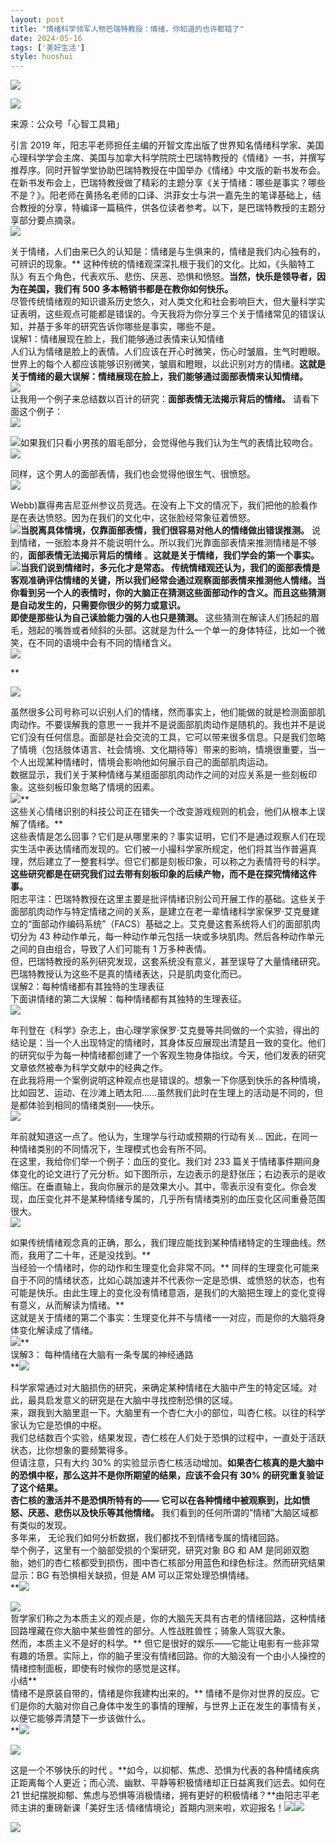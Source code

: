 ```yaml
---
layout: post
title: "情绪科学领军人物巴瑞特教授：情绪，你知道的也许都错了"
date: 2024-05-16
tags: ['美好生活']
style: huoshui
---
```


![](/assets/post_images/2024-05-16-17319183936310.6672936936113938.jpeg)



![](/assets/post_images/2024-05-16-17319183934750.648762068423252.jpeg)

来源：公众号「心智工具箱」

引言 2019
年，阳志平老师担任主编的开智文库出版了世界知名情绪科学家、美国心理科学学会主席、美国与加拿大科学院院士巴瑞特教授的《情绪》一书，并撰写推荐序。同时开智学堂协助巴瑞特教授在中国举办《情绪》中文版的新书发布会。在新书发布会上，巴瑞特教授做了精彩的主题分享《关于情绪：哪些是事实？哪些不是？》。阳老师在黄扬名老师的口译、洪菲女士与洪一嘉先生的笔译基础上，结合教授的分享，特编译一篇稿件，供各位读者参考。以下，是巴瑞特教授的主题分享部分要点摘录。  
![](/assets/post_images/2024-05-16-17319183935370.860353820901175.jpeg)

关于情绪，人们由来已久的认知是：情绪是与生俱来的，情绪是我们内心独有的，可辨识的现象。**
这种传统的情绪观深深扎根于我们的文化。比如，《头脑特工队》有五个角色，代表欢乐、悲伤、厌恶、恐惧和愤怒。**当然，快乐是领导者，因为在美国，我们有 500
多本畅销书都是在教你如何快乐。**  
尽管传统情绪观的知识谱系历史悠久，对人类文化和社会影响巨大，但大量科学实证表明，这些观点可能都是错误的。今天我将为你分享三个关于情绪常见的错误认知，并基于多年的研究告诉你哪些是事实，哪些不是。  
误解1：情绪展现在脸上，我们能够通过表情来认知情绪  
人们认为情绪是脸上的表情。人们应该在开心时微笑，伤心时皱眉，生气时瞪眼。世界上的每个人都应该能够识别微笑，皱眉和瞪眼，以此识别对方的情绪。**这就是关于情绪的最大误解：情绪展现在脸上，我们能够通过面部表情来认知情绪。  
![](/assets/post_images/2024-05-16-17319183935940.8383602960997663.jpeg)**  
让我用一个例子来总结数以百计的研究：**面部表情无法揭示背后的情绪。** 请看下面这个例子：  
![](/assets/post_images/2024-05-16-17319183935550.49468286154680685.png)

![](/assets/post_images/2024-05-16-17319183935930.29389775329498846.jpeg)如果我们只看小男孩的眉毛部分，会觉得他与我们认为生气的表情比较吻合。  
![](/assets/post_images/2024-05-16-17319183937600.9078646771438372.png)

同样，这个男人的面部表情，我们也会觉得他很生气、很愤怒。  
![](/assets/post_images/2024-05-16-17319183935530.2460595137777284.png)

Webb)赢得弗吉尼亚州参议员竞选。在没有上下文的情况下，我们把他的脸看作是在表达愤怒。因为在我们的文化中，这张脸经常象征着愤怒。  
![](/assets/post_images/2024-05-16-17319183936680.6502908292246592.jpeg)**当脱离具体情境，仅靠面部表情，我们很容易对他人的情绪做出错误推测。**
说到情绪，一张脸本身并不能说明什么。所以我们光靠面部表情来推测情绪是不够的，**面部表情无法揭示背后的情绪**
。**这就是关于情绪，我们学会的第一个事实。  
**![](/assets/post_images/2024-05-16-17319183935310.029416115333945614.jpeg)**当我们说到情绪时，多元化才是常态。**
传统情绪观还认为，我们的面部表情是客观准确评估情绪的关键，所以我们经常会通过观察面部表情来推测他人情绪。当你看到另一个人的表情时，你的大脑正在猜测这些面部动作的含义。而且这些猜测是自动发生的，只需要你很少的努力或意识。**  
即使是那些认为自己读脸能力强的人也只是猜测。**
这些猜测在解读人们扬起的眉毛，翘起的嘴唇或者倾斜的头部。这就是为什么一个单一的身体特征，比如一个微笑，在不同的语境中会有不同的情绪含义。  
![](/assets/post_images/2024-05-16-17319183938370.23569899158297614.jpeg)

**

![](/assets/post_images/2024-05-16-17319183938450.3235291870909136.jpeg)

虽然很多公司号称可以识别人们的情绪，然而事实上，他们能做的就是检测面部肌肉动作。不要误解我的意思ーー我并不是说面部肌肉动作是随机的。我也并不是说它们没有任何信息。面部是社会交流的工具，它可以带来很多信息。只是我们忽略了情境（包括肢体语言、社会情境、文化期待等）带来的影响，情境很重要，当一个人出现某种情绪时，情境会影响他如何展示自己的面部肌肉运动。  
数据显示，我们关于某种情绪与某组面部肌肉动作之间的对应关系是一些刻板印象。这些刻板印象忽略了情境的因素。  
![](/assets/post_images/2024-05-16-17319183940820.6926122768972729.jpeg)**  
这些关心情绪识别的科技公司正在错失一个改变游戏规则的机会，他们从根本上误解了情绪。**  
这些表情是怎么回事？它们是从哪里来的？事实证明，它们不是通过观察人们在现实生活中表达情绪而发现的。它们被一小撮科学家所规定，他们将其当作普遍真理，然后建立了一整套科学。但它们都是刻板印象，可以称之为表情符号的科学。
**这些研究都是在研究我们过去带有刻板印象的后续产物，而不是在探究情绪这件事。**  
阳志平注：巴瑞特教授在这里主要是批评情绪识别公司开展工作的基础。这些关于面部肌肉动作与特定情绪之间的关系，是建立在老一辈情绪科学家保罗·艾克曼建立的“面部动作编码系统”（FACS）基础之上。艾克曼这套系统将人们的面部肌肉切分为
43 种动作单元，每一种动作单元包括一块或多块肌肉。然后各种动作单元之间的自由组合，导致了人们可能有 1 万多种表情。  
但，巴瑞特教授的系列研究发现，这套系统没有意义，甚至误导了大量情绪研究。巴瑞特教授认为这些不是真的情绪表达，只是肌肉变化而已。  
误解2：每种情绪都有其独特的生理表征  
下面讲情绪的第二大误解：每种情绪都有其独特的生理表征。  
![](/assets/post_images/2024-05-16-17319183940810.08452314235160596.jpeg)

年刊登在《科学》杂志上，由心理学家保罗·艾克曼等共同做的一个实验，得出的结论是：当一个人出现特定的情绪时，其身体反应展现出清楚且一致的变化。他们的研究似乎为每一种情绪都创建了一个客观生物身体指纹。今天，他们发表的研究文章依然被奉为科学文献中的经典之作。  
在此我将用一个案例说明这种观点也是错误的。想象一下你感到快乐的各种情境，比如园艺、运动、在沙滩上晒太阳……虽然我们此时在生理上的活动是不同的，但是都体验到相同的情绪类别——快乐。  
![](/assets/post_images/2024-05-16-17319183938950.8138266136558223.jpeg)

年前就知道这一点了。他认为，生理学与行动或预期的行动有关… 因此，在同一种情绪类别的不同情况下，生理模式也会有所不同。  
在这里，我给你们举一个例子：血压的变化。我们对 233
篇关于情绪事件期间身体变化的论文进行了元分析。如下图所示，左边表示的是舒张压；右边表示的是收缩压。在垂直轴上，我向你展示的是效果大小。其中，零表示没有变化。你会发现，血压变化并不是某种情绪专属的，几乎所有情绪类别的血压变化区间重叠范围很大。  
![](/assets/post_images/2024-05-16-17319183938940.9517591731314603.jpeg)

如果传统情绪观念真的正确，那么，我们理应能找到某种情绪特定的生理曲线。然而，我用了二十年，还是没找到。**  
当经验一个情绪时，你的动作和生理变化会非常不同。**
同样的生理变化可能来自于不同的情绪状态，比如心跳加速并不代表你一定是恐惧、或愤怒的状态，也有可能是快乐。由此生理上的变化没有情绪意涵，是我们的大脑把生理上的变化变得有意义，从而解读为情绪。**  
这就是关于情绪的第二个事实：生理变化并不与情绪一一对应，而是你的大脑将身体变化解读成了情绪。  
![](/assets/post_images/2024-05-16-17319183938970.28085451018438934.jpeg)**  
误解3： 每种情绪在大脑有一条专属的神经通路  
**![](/assets/post_images/2024-05-16-17319183941030.4722379818599174.jpeg)

科学家常通过对大脑损伤的研究，来确定某种情绪在大脑中产生的特定区域。对此，最具启发意义的研究是在大脑中寻找控制恐惧的区域。  
来，跟我到大脑里逛一下。大脑里有一个杏仁大小的部位，叫杏仁核。以往的科学家认为它是恐惧的中枢。  
我们总结数百个实验，结果发现，杏仁核在人们处于恐惧的过程中，一直处于活跃状态，比你想象的要频繁得多。  
但请注意，只有大约 30% 的实验显示杏仁核活动增加。**如果杏仁核真的是大脑中的恐惧中枢，那么这并不是你所期望的结果，应该不会只有 30%
的研究重复验证了这个结果。  
杏仁核的激活并不是恐惧所特有的—— 它可以在各种情绪中被观察到，比如愤怒、厌恶、悲伤以及快乐等其他情绪。**
我们看到的任何所谓的”情绪”大脑区域都有类似的发现。  
多年来， 无论我们如何分析数据，我们都找不到情绪专属的情绪回路。  
举个例子，这里有一个脑部受损的个案研究，研究对象 BG 和 AM
是同卵双胞胎，她们的杏仁核都受到损伤，图中杏仁核部分用蓝色和绿色标注。然而研究结果显示：BG 有恐惧相关缺损，但是 AM 可以正常处理恐惧情绪。  
**![](/assets/post_images/2024-05-16-17319183941140.7310069196910283.jpeg)

**![](/assets/post_images/2024-05-16-17319183941140.7396727137419465.jpeg)**  
哲学家们称之为本质主义的观点是，你的大脑先天具有古老的情绪回路，这种情绪回路埋藏在你大脑中某些兽性的部分。人性战胜兽性；骑象人驾驭大象。  
然而，本质主义不是好的科学。**
但它是很好的娱乐——它能让电影有一些非常有趣的场景。实际上，你的脑子里没有情绪回路。你的大脑没有一个由小人操控的情绪控制面板，即使有时候你的感觉是这样。  
小结**  
情绪不是原装自带的，情绪是你我建构出来的。**
情绪不是你对世界的反应。它们是你的大脑对你自己身体中发生的事情的理解，与世界上正在发生的事情有关，以便它能够弄清楚下一步该做什么。  
**![](/assets/post_images/2024-05-16-17319183940840.6131673120337162.jpeg)

![](/assets/post_images/2024-05-16-17319183940840.7035858154588686.jpeg)

这是一个不够快乐的时代
。**如今，以抑郁、焦虑、恐惧为代表的各种情绪疾病正距离每个人更近；而心流、幽默、平静等积极情绪却正日益离我们远去。如何在 21
世纪摆脱抑郁、焦虑与恐惧等消极情绪，拥有更好的积极情绪？**由阳志平老师主讲的重磅新课「美好生活·情绪情境论」首期内测来啦，欢迎报名！![](/assets/post_images/2024-05-16-17319183942050.9378995850608538.gif)![](/assets/post_images/2024-05-16-17319183945590.39424467337784597.webp)

![](/assets/post_images/2024-05-16-17319183942060.5686797921911264.gif)
